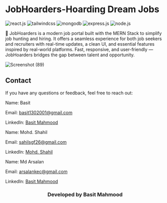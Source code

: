 # JobHoarders-Hoarding Dream Jobs
 <div>
    <img src="https://img.shields.io/badge/-React_JS-black?style=for-the-badge&logoColor=white&logo=react&color=61DAFB" alt="react.js" />
    <img src="https://img.shields.io/badge/-Tailwind_CSS-black?style=for-the-badge&logoColor=white&logo=tailwindcss&color=06B6D4" alt="tailwindcss" />
   <img src="https://img.shields.io/badge/-MongoDB-13aa52?style=for-the-badge&logo=mongodb&logoColor=white" alt="mongodb" />
   <img src="https://img.shields.io/badge/Express.js-000000?logo=express&logoColor=fff&style=flat" alt="express.js" />
   <img src="https://img.shields.io/badge/node.js-339933?style=for-the-badge&logo=Node.js&logoColor=white" alt="node.js" />
  </div>
  
🚀 JobHoarders is a modern job portal built with the MERN Stack to simplify job hunting and hiring. It offers a seamless experience for both job seekers and recruiters with real-time updates, a clean UI, and essential features inspired by real-world platforms. Fast, responsive, and user-friendly — JobHoarders bridges the gap between talent and opportunity.

![Screenshot (89)](https://github.com/mohd-shahill/jobhoarders/blob/main/assets/screenshot.png)

## Contact
If you have any questions or feedback, feel free to reach out:

Name: Basit

Email: basit1302001@gmail.com

LinkedIn: [Basit Mahmood](https://www.linkedin.com/in/basit-mahmood)

Name: Mohd. Shahil

Email: sahilsgf26@gmail.com

LinkedIn: [Mohd. Shahil](https://www.linkedin.com/in/mohd-shahill)

Name: Md Arsalan

Email: arsalankec@gmail.com

LinkedIn: [Basit Mahmood](https://www.linkedin.com/in/md-arsalan-web)

<h3 align="center"><b>Developed by Basit Mahmood</b></h1>
